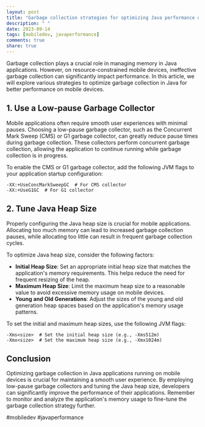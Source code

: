 ```yaml
---
layout: post
title: "Garbage collection strategies for optimizing Java performance on mobile devices"
description: " "
date: 2023-09-14
tags: [mobiledev, javaperformance]
comments: true
share: true
---
```


Garbage collection plays a crucial role in managing memory in Java applications. However, on resource-constrained mobile devices, ineffective garbage collection can significantly impact performance. In this article, we will explore various strategies to optimize garbage collection in Java for better performance on mobile devices.

## 1. Use a Low-pause Garbage Collector

Mobile applications often require smooth user experiences with minimal pauses. Choosing a low-pause garbage collector, such as the Concurrent Mark Sweep (CMS) or G1 garbage collector, can greatly reduce pause times during garbage collection. These collectors perform concurrent garbage collection, allowing the application to continue running while garbage collection is in progress.

To enable the CMS or G1 garbage collector, add the following JVM flags to your application startup configuration:

```
-XX:+UseConcMarkSweepGC  # For CMS collector
-XX:+UseG1GC  # For G1 collector
```

## 2. Tune Java Heap Size

Properly configuring the Java heap size is crucial for mobile applications. Allocating too much memory can lead to increased garbage collection pauses, while allocating too little can result in frequent garbage collection cycles.

To optimize Java heap size, consider the following factors:

- **Initial Heap Size**: Set an appropriate initial heap size that matches the application's memory requirements. This helps reduce the need for frequent resizing of the heap.
- **Maximum Heap Size**: Limit the maximum heap size to a reasonable value to avoid excessive memory usage on mobile devices.
- **Young and Old Generations**: Adjust the sizes of the young and old generation heap spaces based on the application's memory usage patterns.

To set the initial and maximum heap sizes, use the following JVM flags:

```
-Xms<size>  # Set the initial heap size (e.g., -Xms512m)
-Xmx<size>  # Set the maximum heap size (e.g., -Xmx1024m)
```

## Conclusion

Optimizing garbage collection in Java applications running on mobile devices is crucial for maintaining a smooth user experience. By employing low-pause garbage collectors and tuning the Java heap size, developers can significantly improve the performance of their applications. Remember to monitor and analyze the application's memory usage to fine-tune the garbage collection strategy further.

#mobiledev #javaperformance